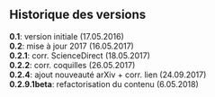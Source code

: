 ## Historique des versions

**0.1**: version initiale (17.05.2016)   
**0.2**: mise à jour 2017 (16.05.2017)   
**0.2.1**: corr. ScienceDirect (18.05.2017)   
**0.2.2**: corr. coquilles (26.05.2017)   
**0.2.4**: ajout nouveauté arXiv + corr. lien (24.09.2017)   
**0.2.9.1beta**: refactorisation du contenu (6.05.2018)   
